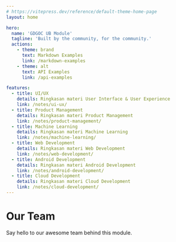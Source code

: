 ```yaml
---
# https://vitepress.dev/reference/default-theme-home-page
layout: home

hero:
  name: 'GDGOC UB Module'
  tagline: 'Built by the community, for the community.'
  actions:
    - theme: brand
      text: Markdown Examples
      link: /markdown-examples
    - theme: alt
      text: API Examples
      link: /api-examples

features:
  - title: UI/UX
    details: Ringkasan materi User Interface & User Experience
    link: /notes/ui-ux/
  - title: Product Management
    details: Ringkasan materi Product Management
    link: /notes/product-management/
  - title: Machine Learning
    details: Ringkasan materi Machine Learning
    link: /notes/machine-learning/
  - title: Web Development
    details: Ringkasan materi Web Development
    link: /notes/web-development/
  - title: Android Development
    details: Ringkasan materi Android Development
    link: /notes/android-development/
  - title: Cloud Development
    details: Ringkasan materi Cloud Development
    link: /notes/cloud-development/
---
```


# Our Team

Say hello to our awesome team behind this module.

<script setup>
import { VPTeamMembers } from 'vitepress/theme'
import { members } from './models//team-members.ts'
</script>

<VPTeamMembers size="medium" :members="members" />
